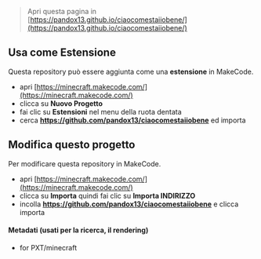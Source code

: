 
> Apri questa pagina in [https://pandox13.github.io/ciaocomestaiiobene/](https://pandox13.github.io/ciaocomestaiiobene/)

## Usa come Estensione

Questa repository può essere aggiunta come una **estensione** in MakeCode.

* apri [https://minecraft.makecode.com/](https://minecraft.makecode.com/)
* clicca su **Nuovo Progetto**
* fai clic su **Estensioni** nel menu della ruota dentata
* cerca **https://github.com/pandox13/ciaocomestaiiobene** ed importa

## Modifica questo progetto

Per modificare questa repository in MakeCode.

* apri [https://minecraft.makecode.com/](https://minecraft.makecode.com/)
* clicca su **Importa** quindi fai clic su **Importa INDIRIZZO**
* incolla **https://github.com/pandox13/ciaocomestaiiobene** e clicca importa

#### Metadati (usati per la ricerca, il rendering)

* for PXT/minecraft
<script src="https://makecode.com/gh-pages-embed.js"></script><script>makeCodeRender("{{ site.makecode.home_url }}", "{{ site.github.owner_name }}/{{ site.github.repository_name }}");</script>
